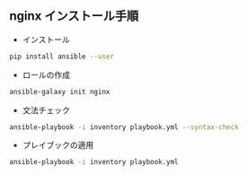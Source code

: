 ## nginx インストール手順

- インストール

```bash
pip install ansible --user
```

- ロールの作成

```bash
ansible-galaxy init nginx
```

- 文法チェック

```bash
ansible-playbook -i inventory playbook.yml --syntax-check
```

- プレイブックの適用

```bash
ansible-playbook -i inventory playbook.yml
```
